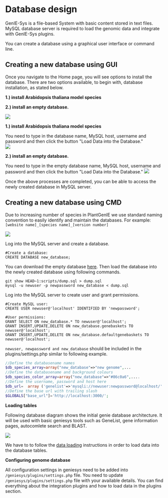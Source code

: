 Database design
=====================  

GenIE-Sys is a file-based  System with basic content stored in text files.  MySQL database server is required to load the genomic data and integrate with GenIE-Sys plugins.

You can create a database using a graphical user interface or command line.
## Creating a new database using GUI
Once you navigate to the Home page, you will see options to install the database. There are two options available, to begin with, database installation, as stated below.

**1.) install Arabidopsis thaliana model species**     

**2.) install an empty database.**

[![](https://github.com/irusri/geniesys/blob/master/docs/images/install_db.png?raw=true)](https://raw.githubusercontent.com/irusri/geniesys/master/docs/images/install_db.png) 

**1.) install Arabidopsis thaliana model species** 

You need to type in the database name, MySQL host, username and password and then click the button "Load Data into the Database."  
[![](https://github.com/irusri/geniesys/blob/master/docs/images/install_atg_db.png?raw=true)](https://raw.githubusercontent.com/irusri/geniesys/master/docs/images/install_atg_db.png) 

**2.) install an empty database.**  

You need to type in the empty database name, MySQL host, username and password and then click the button "Load Data into the Database."
[![](https://github.com/irusri/geniesys/blob/master/docs/images/install_empty_db.png?raw=true)](https://raw.githubusercontent.com/irusri/geniesys/master/docs/images/install_empty_db.png)  

Once the above processes are completed, you can be able to access the newly created database in MySQL server. 

## Creating a new database using CMD

Due to increasing number of species in PlantGenIE we use standard naming convention to easily identify and maintain the databases. For example: ```[website name]_[species name]_[version number]```   

[![](https://github.com/irusri/geniesys/blob/master/docs/images/genie_databases.png?raw=true)](https://raw.githubusercontent.com/irusri/geniesys/master/docs/images/genie_databases.png)  



Log into the MySQL server and create a database. 
```mysql
#Create a database:
CREATE DATABASE new_database;
```
You can download the empty database [here](https://raw.githubusercontent.com/irusri/scripts/master/dump.sql). Then load the database into the newly created database using following commands.


```shell
git show HEAD~1:scripts/dump.sql > dump.sql
mysql -u newuser -p newpassword new_database < dump.sql
```
Log into the MySQL server to create user and grant permissions.
```mysql
#Create MySQL user:
CREATE USER newuser@'localhost' IDENTIFIED BY 'newpassword';

#User permissions:
GRANT SELECT ON new_database.* TO newuser@'localhost';
GRANT INSERT,UPDATE,DELETE ON new_database.genebaskets TO newuser@'localhost';
GRANT INSERT,UPDATE,DELETE ON new_database.defaultgenebaskets TO newuser@'localhost';
```
```newuser, newpassword and new_database``` should be included in the plugins/settings.php similar to following example.
```php
//Define the databasename names
$db_species_array=array("new_database"=>"new genome",...
//Define the databasename and background colours
$db_species_color_array=array("new_database"=>"#86c0a6",....
//Define the username, password and host here
$db_url=  array ('genelist'=>'mysqli://newuser:newpassword@localhost/'.$selected_database); 
//Define the base url with trailing slash
$GLOBALS["base_url"]='http://localhost:3000/';
```
**Loading tables**

Following database diagram shows the initial genie database architecture. It will be used with basic geniesys tools such as GeneList, gene information pages, autocomlete search and BLAST. 


[![](https://raw.githubusercontent.com/irusri/geniesys/master/docs/images/GenIE-CMS_V4.png)](https://raw.githubusercontent.com/irusri/geniesys/master/docs/images/GenIE-CMS_V4.png)

We have to to follow the [data loading](https://geniesys.readthedocs.io/en/latest/plugins/genelist.html) instructions in order to load data into the database tables.


**Configuring genome database**


All configuration settings in geniesys need to be added into ```/geniesys/plugins/settings.php``` file. You need to update ```/geniesys/plugins/settings.php``` file with your available details. You can find everything about the integration plugins and how to load data in the plugins section.


